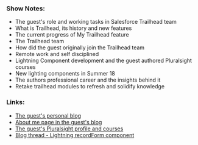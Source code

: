 ### Show Notes:

- The guest's role and working tasks in Salesforce Trailhead team
- What is Trailhead, its history and new features
- The current progress of My Trailhead feature
- The Trailhead team
- How did the guest originally join the Trailhead team
- Remote work and self disciplined
- Lightning Component development and the guest authored Pluralsight courses
- New lighting components in Summer 18
- The authors professional career and the insights behind it
- Retake trailhead modules to refresh and solidify knowledge

### Links:

- [The guest's personal blog](https://saramorgan.net/)
- [About me page in the guest's blog](https://saramorgan.net/about/)
- [The guest's Pluralsight profile and courses](https://www.pluralsight.com/authors/sara-morgan)
- [Blog thread - Lightning recordForm component](https://saramorgan.net/2018/05/28/why-the-lightningrecordform-component-is-so-awesome/)